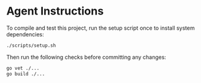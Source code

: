 # Agent Instructions

To compile and test this project, run the setup script once to install system dependencies:

```sh
./scripts/setup.sh
```

Then run the following checks before committing any changes:

```sh
go vet ./...
go build ./...
```